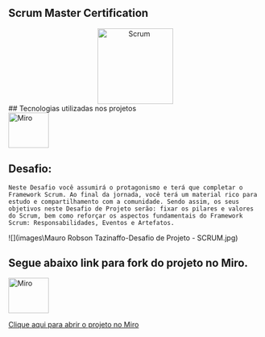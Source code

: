## **Scrum Master Certification**

<div><center>
<img align="center" alt="Scrum" height="150" width="150" src="https://hermes.dio.me/tracks/ce836317-7430-419d-850e-9d113e607b2e.png" />
</div>
## Tecnologias utilizadas nos projetos

<div style="display: inline_block">
<img align="center" alt="Miro" height="70" width="80" src="https://w7.pngwing.com/pngs/885/629/png-transparent-miro-hd-logo-thumbnail.png" />
</div>


## Desafio:

```
Neste Desafio você assumirá o protagonismo e terá que completar o Framework Scrum. Ao final da jornada, você terá um material rico para estudo e compartilhamento com a comunidade. Sendo assim, os seus objetivos neste Desafio de Projeto serão: fixar os pilares e valores do Scrum, bem como reforçar os aspectos fundamentais do Framework Scrum: Responsabilidades, Eventos e Artefatos.
```



![](images\Mauro Robson Tazinaffo-Desafio de Projeto - SCRUM.jpg)



## Segue abaixo link para fork do projeto no Miro.

<div style="display: inline_block">
<img align="center" alt="Miro" height="70" width="80" src="https://w7.pngwing.com/pngs/885/629/png-transparent-miro-hd-logo-thumbnail.png" />
</div>

[Clique aqui para abrir o projeto no Miro](https://miro.com/pt/)
